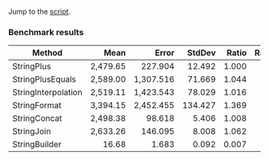 Jump to the [script](StringConcatBenchmark/Program.cs).

<!--
<style>
  th { white-space: nowrap; }
  td { white-space: nowrap; }
</style>
-->

### Benchmark results

|              Method |        Mean |        Error |     StdDev | Ratio | RatioSD |     Gen 0 |    Gen 1 | Allocated |
|-------------------- |------------:|-------------:|-----------:|------:|--------:|----------:|---------:|----------:|
|          StringPlus | 2,479.65    |   227.904    |  12.492    | 1.000 |    0.00 | 5710.9375 | 996.0938 | 35,215KB |
|    StringPlusEquals | 2,589.00    | 1,307.516    |  71.669    | 1.044 |    0.03 | 5710.9375 | 996.0938 | 35,215KB |
| StringInterpolation | 2,519.11    | 1,423.543    |  78.029    | 1.016 |    0.04 | 5710.9375 | 996.0938 | 35,215KB |
|        StringFormat | 3,394.15    | 2,452.455    | 134.427    | 1.369 |    0.06 | 5710.9375 | 996.0938 | 35,215KB |
|        StringConcat | 2,498.38    |    98.618    |   5.406    | 1.008 |    0.01 | 5710.9375 | 996.0938 | 35,215KB |
|          StringJoin | 2,633.26    |   146.095    |   8.008    | 1.062 |    0.00 | 5718.7500 | 996.0938 | 35,254KB |
|       StringBuilder |    16.68    |     1.683    |   0.092    | 0.007 |    0.00 |   24.6887 |   6.9885 |    152KB |
